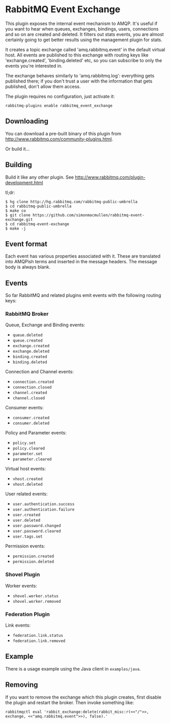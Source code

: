 # RabbitMQ Event Exchange

This plugin exposes the internal event mechanism to AMQP. It's useful
if you want to hear when queues, exchanges, bindings, users,
connections and so on are created and deleted. It filters out stats
events, you are almost certainly going to get better results using
the management plugin for stats.

It creates a topic exchange called 'amq.rabbitmq.event' in the default
virtual host. All events are published to this exchange with routing
keys like 'exchange.created', 'binding.deleted' etc, so you can
subscribe to only the events you're interested in.

The exchange behaves similarly to 'amq.rabbitmq.log': everything gets
published there; if you don't trust a user with the information that
gets published, don't allow them access.

The plugin requires no configuration, just activate it:

    rabbitmq-plugins enable rabbitmq_event_exchange

## Downloading

You can download a pre-built binary of this plugin from
http://www.rabbitmq.com/community-plugins.html.

Or build it...

## Building

Build it like any other plugin. See
http://www.rabbitmq.com/plugin-development.html

tl;dr:

    $ hg clone http://hg.rabbitmq.com/rabbitmq-public-umbrella
    $ cd rabbitmq-public-umbrella
    $ make co
    $ git clone https://github.com/simonmacmullen/rabbitmq-event-exchange.git
    $ cd rabbitmq-event-exchange
    $ make -j

## Event format

Each event has various properties associated with it. These are
translated into AMQPish terms and inserted in the message headers. The
message body is always blank.

## Events

So far RabbitMQ and related plugins emit events with the following routing keys:

### RabbitMQ Broker

Queue, Exchange and Binding events:

- `queue.deleted`
- `queue.created`
- `exchange.created`
- `exchange.deleted`
- `binding.created`
- `binding.deleted`

Connection and Channel events:

- `connection.created`
- `connection.closed`
- `channel.created`
- `channel.closed`

Consumer events:

- `consumer.created`
- `consumer.deleted`

Policy and Parameter events:

- `policy.set`
- `policy.cleared`
- `parameter.set`
- `parameter.cleared`

Virtual host events:

- `vhost.created`
- `vhost.deleted`

User related events:

- `user.authentication.success`
- `user.authentication.failure`
- `user.created`
- `user.deleted`
- `user.password.changed`
- `user.password.cleared`
- `user.tags.set`

Permission events:

- `permission.created`
- `permission.deleted`

### Shovel Plugin

Worker events:

- `shovel.worker.status`
- `shovel.worker.removed`

### Federation Plugin

Link events:

- `federation.link.status`
- `federation.link.removed`

## Example

There is a usage example using the Java client in `examples/java`.

## Removing

If you want to remove the exchange which this plugin creates, first
disable the plugin and restart the broker. Then invoke something like:

    rabbitmqctl eval 'rabbit_exchange:delete(rabbit_misc:r(<<"/">>, exchange, <<"amq.rabbitmq.event">>), false).'

